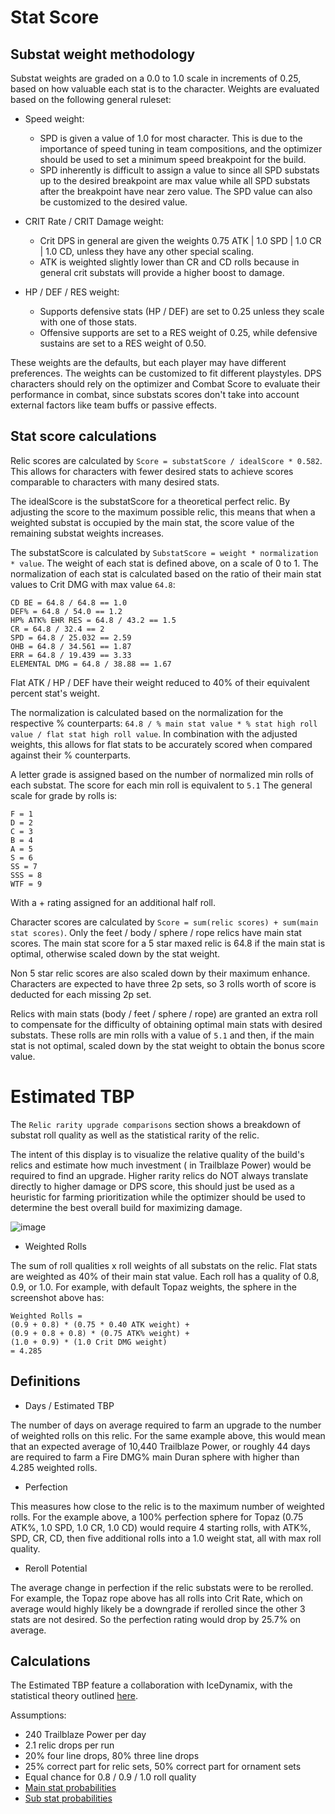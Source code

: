 # Stat Score

## Substat weight methodology

Substat weights are graded on a 0.0 to 1.0 scale in increments of 0.25, based on how valuable each stat is to the
character. Weights are evaluated based on the following general ruleset:

* Speed weight:
    * SPD is given a value of 1.0 for most character. This is due to the importance of speed tuning in team
      compositions, and the optimizer should be used to set a minimum speed breakpoint for the build.
    * SPD inherently is difficult to assign a value to since all SPD substats up to the desired breakpoint are max value
      while all SPD substats after the breakpoint have near zero value. The SPD value can also be customized to the
      desired value.

* CRIT Rate / CRIT Damage weight:
    * Crit DPS in general are given the weights 0.75 ATK | 1.0 SPD | 1.0 CR | 1.0 CD, unless they have any other special
      scaling.
    * ATK is weighted slightly lower than CR and CD rolls because in general crit substats will provide a higher boost
      to damage.

* HP / DEF / RES weight:
    * Supports defensive stats (HP / DEF) are set to 0.25 unless they scale with one of those stats.
    * Offensive supports are set to a RES weight of 0.25, while defensive sustains are set to a RES weight of 0.50.

These weights are the defaults, but each player may have different preferences.
The weights can be customized to fit different playstyles.
DPS characters should rely on the optimizer and Combat Score to evaluate their performance in combat,
since substats scores don't take into account external factors like team buffs or passive effects.

## Stat score calculations

Relic scores are calculated by `Score = substatScore / idealScore * 0.582`.
This allows for characters with fewer desired stats to achieve scores comparable to characters with many desired stats.

The idealScore is the substatScore for a theoretical perfect relic.
By adjusting the score to the maximum possible relic, this means that when a weighted substat is occupied by the main
stat, the score value of the remaining substat weights increases.

The substatScore is calculated by `SubstatScore = weight * normalization * value`.
The weight of each stat is defined above, on a scale of 0 to 1.
The normalization of each stat is calculated based on the ratio of their main stat values to Crit DMG with max value
`64.8`:

```
CD BE = 64.8 / 64.8 == 1.0
DEF% = 64.8 / 54.0 == 1.2
HP% ATK% EHR RES = 64.8 / 43.2 == 1.5
CR = 64.8 / 32.4 == 2
SPD = 64.8 / 25.032 == 2.59
OHB = 64.8 / 34.561 == 1.87
ERR = 64.8 / 19.439 == 3.33
ELEMENTAL DMG = 64.8 / 38.88 == 1.67
```

Flat ATK / HP / DEF have their weight reduced to 40% of their equivalent percent stat's weight.

The normalization is calculated based on the normalization for the respective % counterparts:
`64.8 / % main stat value * % stat high roll value / flat stat high roll value`.
In combination with the adjusted weights, this allows for flat stats to be accurately scored when compared against
their % counterparts.

A letter grade is assigned based on the number of normalized min rolls of each substat.
The score for each min roll is equivalent to `5.1`
The general scale for grade by rolls is:

```
F = 1
D = 2
C = 3
B = 4
A = 5
S = 6
SS = 7
SSS = 8
WTF = 9
```

With a + rating assigned for an additional half roll.

Character scores are calculated by `Score = sum(relic scores) + sum(main stat scores)`.
Only the feet / body / sphere / rope relics have main stat scores.
The main stat score for a 5 star maxed relic is 64.8 if the main stat is optimal, otherwise scaled down by the stat
weight.

Non 5 star relic scores are also scaled down by their maximum enhance.
Characters are expected to have three 2p sets, so 3 rolls worth of score is deducted for each missing 2p set.

Relics with main stats (body / feet / sphere / rope) are granted an extra roll to compensate for the difficulty of
obtaining optimal main stats with desired substats. These rolls are min rolls with a value of `5.1` and then, if the
main stat is not optimal, scaled down by the stat weight to obtain the bonus score value.

# Estimated TBP

The `Relic rarity upgrade comparisons` section shows a breakdown of substat roll quality as well as the statistical
rarity of the relic.

The intent of this display is to visualize the relative quality of the build's relics and estimate how much investment (
in Trailblaze Power) would be required to find an upgrade. Higher rarity relics do NOT always translate directly to
higher damage or DPS score, this
should just be used as a heuristic for farming prioritization while the optimizer should be used to determine the best
overall build for maximizing damage.

![image](https://github.com/user-attachments/assets/cf17632d-9c14-4244-9b67-05e026481428)

* Weighted Rolls

The sum of roll qualities x roll weights of all substats on the relic. Flat stats are weighted as 40% of their main stat
value. Each roll has a quality of 0.8, 0.9, or 1.0. For example, with default Topaz weights, the sphere in the
screenshot above has:

```
Weighted Rolls =
(0.9 + 0.8) * (0.75 * 0.40 ATK weight) +
(0.9 + 0.8 + 0.8) * (0.75 ATK% weight) +
(1.0 + 0.9) * (1.0 Crit DMG weight)
= 4.285
```

## Definitions

* Days / Estimated TBP

The number of days on average required to farm an upgrade to the number of weighted rolls on this relic. For the same
example above, this would mean that an expected average of 10,440 Trailblaze Power,
or roughly 44 days are required to farm a Fire DMG% main Duran sphere with higher than 4.285 weighted rolls.

* Perfection

This measures how close to the relic is to the maximum number of weighted rolls. For the example above, a 100%
perfection sphere for Topaz (0.75 ATK%, 1.0 SPD, 1.0 CR, 1.0 CD) would require 4 starting rolls, with ATK%, SPD, CR, CD,
then five additional rolls into
a 1.0 weight stat, all with max roll quality.

* Reroll Potential

The average change in perfection if the relic substats were to be rerolled. For example, the Topaz rope above has all
rolls into Crit Rate, which on average would highly likely be a downgrade if rerolled since the other 3 stats are not
desired. So the perfection
rating would drop by 25.7% on average.

## Calculations

The Estimated TBP feature a collaboration with IceDynamix, with the statistical theory
outlined [here](https://github.com/IceDynamix/est-tbp/blob/main/Estimated%20TBP.pdf).

Assumptions:

* 240 Trailblaze Power per day
* 2.1 relic drops per run
* 20% four line drops, 80% three line drops
* 25% correct part for relic sets, 50% correct part for ornament sets
* Equal chance for 0.8 / 0.9 / 1.0 roll quality
* [Main stat probabilities](https://github.com/fribbels/hsr-optimizer/blob/8185aaaeffe0c81355a19d0d26c858f5b251ec1a/src/lib/relics/estTbp/estTbp.ts#L85-L149)
* [Sub stat probabilities](https://github.com/fribbels/hsr-optimizer/blob/8185aaaeffe0c81355a19d0d26c858f5b251ec1a/src/lib/relics/estTbp/estTbp.ts#L172-L193)




